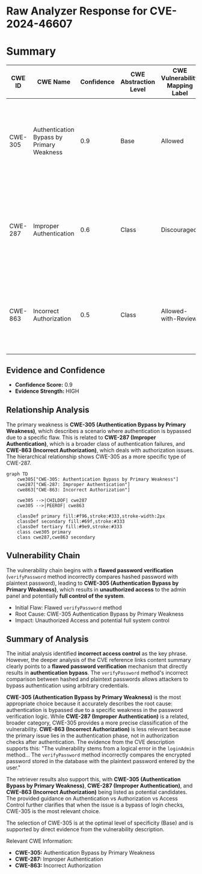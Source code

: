 # Raw Analyzer Response for CVE-2024-46607

# Summary
| CWE ID | CWE Name | Confidence | CWE Abstraction Level | CWE Vulnerability Mapping Label | CWE-Vulnerability Mapping Notes |
|---|---|---|---|---|---|
| CWE-305 | Authentication Bypass by Primary Weakness | 0.9 | Base | Allowed | Primary CWE: The vulnerability allows bypassing authentication due to a flawed password verification logic. |
| CWE-287 | Improper Authentication | 0.6 | Class | Discouraged | Secondary candidate: The system fails to properly authenticate users, but the root cause is more specific than a general authentication failure. |
| CWE-863 | Incorrect Authorization | 0.5 | Class | Allowed-with-Review | Secondary candidate: Although access control is affected, the primary issue is with authentication, not authorization. |

## Evidence and Confidence

*   **Confidence Score:** 0.9
*   **Evidence Strength:** HIGH

## Relationship Analysis
The primary weakness is **CWE-305 (Authentication Bypass by Primary Weakness)**, which describes a scenario where authentication is bypassed due to a specific flaw. This is related to **CWE-287 (Improper Authentication)**, which is a broader class of authentication failures, and **CWE-863 (Incorrect Authorization)**, which deals with authorization issues. The hierarchical relationship shows CWE-305 as a more specific type of CWE-287.

```mermaid
graph TD
    cwe305["CWE-305: Authentication Bypass by Primary Weakness"]
    cwe287["CWE-287: Improper Authentication"]
    cwe863["CWE-863: Incorrect Authorization"]

    cwe305 -->|CHILDOF| cwe287
    cwe305 -->|PEEROF| cwe863
    
    classDef primary fill:#f96,stroke:#333,stroke-width:2px
    classDef secondary fill:#69f,stroke:#333
    classDef tertiary fill:#9e9,stroke:#333
    class cwe305 primary
    class cwe287,cwe863 secondary
```

## Vulnerability Chain
The vulnerability chain begins with a **flawed password verification** (`verifyPassword` method incorrectly compares hashed password with plaintext password), leading to **CWE-305 (Authentication Bypass by Primary Weakness)**, which results in **unauthorized access** to the admin panel and potentially **full control of the system**.
  - Initial Flaw: Flawed `verifyPassword` method
  - Root Cause: CWE-305 Authentication Bypass by Primary Weakness
  - Impact: Unauthorized Access and potential full system control

## Summary of Analysis
The initial analysis identified **incorrect access control** as the key phrase. However, the deeper analysis of the CVE reference links content summary clearly points to a **flawed password verification** mechanism that directly results in **authentication bypass**. The `verifyPassword` method's incorrect comparison between hashed and plaintext passwords allows attackers to bypass authentication using arbitrary credentials.

**CWE-305 (Authentication Bypass by Primary Weakness)** is the most appropriate choice because it accurately describes the root cause: authentication is bypassed due to a specific weakness in the password verification logic. While **CWE-287 (Improper Authentication)** is a related, broader category, CWE-305 provides a more precise classification of the vulnerability. **CWE-863 (Incorrect Authorization)** is less relevant because the primary issue lies in the authentication phase, not in authorization checks after authentication. The evidence from the CVE description supports this: "The vulnerability stems from a logical error in the `loginAdmin` method... The `verifyPassword` method incorrectly compares the encrypted password stored in the database with the plaintext password entered by the user."

The retriever results also support this, with **CWE-305 (Authentication Bypass by Primary Weakness)**, **CWE-287 (Improper Authentication)**, and **CWE-863 (Incorrect Authorization)** being listed as potential candidates. The provided guidance on Authentication vs Authorization vs Access Control further clarifies that when the issue is a bypass of login checks, CWE-305 is the most relevant choice.

The selection of CWE-305 is at the optimal level of specificity (Base) and is supported by direct evidence from the vulnerability description.

Relevant CWE Information:
- **CWE-305:** Authentication Bypass by Primary Weakness
- **CWE-287:** Improper Authentication
- **CWE-863:** Incorrect Authorization